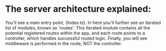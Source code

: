# The server architecture explained:
You'll see a main entry point, {Index.ts}.
In here you'll further see an iterated list of modules, known as 'routes'.
This iterated module contains all the potential registered routes within the app,
and each route points to a controller, which handles successful routed logic.
Finally, you will see middleware is performed in the route, NOT the controller.